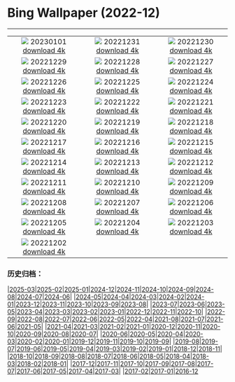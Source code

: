 # Bing Wallpaper (2022-12)
**************
| | | |
| :----: | :----: | :----: |
| ![](https://www.bing.com/th?id=OHR.NorwayNYD_IT-IT5778701679_1920x1080.jpg) 20230101 [download 4k](https://www.bing.com/th?id=OHR.NorwayNYD_IT-IT5778701679_UHD.jpg) | ![](https://www.bing.com/th?id=OHR.SydneyNYE_IT-IT6506933532_1920x1080.jpg) 20221231 [download 4k](https://www.bing.com/th?id=OHR.SydneyNYE_IT-IT6506933532_UHD.jpg) | ![](https://www.bing.com/th?id=OHR.ChalkRock_IT-IT6238441928_1920x1080.jpg) 20221230 [download 4k](https://www.bing.com/th?id=OHR.ChalkRock_IT-IT6238441928_UHD.jpg) |
| ![](https://www.bing.com/th?id=OHR.ButterflyEffect_IT-IT0343358524_1920x1080.jpg) 20221229 [download 4k](https://www.bing.com/th?id=OHR.ButterflyEffect_IT-IT0343358524_UHD.jpg) | ![](https://www.bing.com/th?id=OHR.ChiesaBianca_IT-IT9675445018_1920x1080.jpg) 20221228 [download 4k](https://www.bing.com/th?id=OHR.ChiesaBianca_IT-IT9675445018_UHD.jpg) | ![](https://www.bing.com/th?id=OHR.BlueLagoon_IT-IT9471498252_1920x1080.jpg) 20221227 [download 4k](https://www.bing.com/th?id=OHR.BlueLagoon_IT-IT9471498252_UHD.jpg) |
| ![](https://www.bing.com/th?id=OHR.BeverleyWestwood_IT-IT0679247623_1920x1080.jpg) 20221226 [download 4k](https://www.bing.com/th?id=OHR.BeverleyWestwood_IT-IT0679247623_UHD.jpg) | ![](https://www.bing.com/th?id=OHR.ChristmasSouvenir_IT-IT0848440628_1920x1080.jpg) 20221225 [download 4k](https://www.bing.com/th?id=OHR.ChristmasSouvenir_IT-IT0848440628_UHD.jpg) | ![](https://www.bing.com/th?id=OHR.AmalgaTree_IT-IT0809820895_1920x1080.jpg) 20221224 [download 4k](https://www.bing.com/th?id=OHR.AmalgaTree_IT-IT0809820895_UHD.jpg) |
| ![](https://www.bing.com/th?id=OHR.GentooGrievances_IT-IT0883289561_1920x1080.jpg) 20221223 [download 4k](https://www.bing.com/th?id=OHR.GentooGrievances_IT-IT0883289561_UHD.jpg) | ![](https://www.bing.com/th?id=OHR.TreeGaleriesLafayette_IT-IT0929395790_1920x1080.jpg) 20221222 [download 4k](https://www.bing.com/th?id=OHR.TreeGaleriesLafayette_IT-IT0929395790_UHD.jpg) | ![](https://www.bing.com/th?id=OHR.SolarHalo_IT-IT0961261003_1920x1080.jpg) 20221221 [download 4k](https://www.bing.com/th?id=OHR.SolarHalo_IT-IT0961261003_UHD.jpg) |
| ![](https://www.bing.com/th?id=OHR.PalaceBelvedere_IT-IT0751759087_1920x1080.jpg) 20221220 [download 4k](https://www.bing.com/th?id=OHR.PalaceBelvedere_IT-IT0751759087_UHD.jpg) | ![](https://www.bing.com/th?id=OHR.WinterberryBush_IT-IT0716746142_1920x1080.jpg) 20221219 [download 4k](https://www.bing.com/th?id=OHR.WinterberryBush_IT-IT0716746142_UHD.jpg) | ![](https://www.bing.com/th?id=OHR.SouthBeach_IT-IT0596404454_1920x1080.jpg) 20221218 [download 4k](https://www.bing.com/th?id=OHR.SouthBeach_IT-IT0596404454_UHD.jpg) |
| ![](https://www.bing.com/th?id=OHR.GlacierGoats_IT-IT2530415589_1920x1080.jpg) 20221217 [download 4k](https://www.bing.com/th?id=OHR.GlacierGoats_IT-IT2530415589_UHD.jpg) | ![](https://www.bing.com/th?id=OHR.RoeTrentino_IT-IT7379688058_1920x1080.jpg) 20221216 [download 4k](https://www.bing.com/th?id=OHR.RoeTrentino_IT-IT7379688058_UHD.jpg) | ![](https://www.bing.com/th?id=OHR.Borovets_IT-IT8730463198_1920x1080.jpg) 20221215 [download 4k](https://www.bing.com/th?id=OHR.Borovets_IT-IT8730463198_UHD.jpg) |
| ![](https://www.bing.com/th?id=OHR.TangleCreekFalls_IT-IT9219346526_1920x1080.jpg) 20221214 [download 4k](https://www.bing.com/th?id=OHR.TangleCreekFalls_IT-IT9219346526_UHD.jpg) | ![](https://www.bing.com/th?id=OHR.InstagramHallstatt_IT-IT9185258654_1920x1080.jpg) 20221213 [download 4k](https://www.bing.com/th?id=OHR.InstagramHallstatt_IT-IT9185258654_UHD.jpg) | ![](https://www.bing.com/th?id=OHR.PoinsettiaDay_IT-IT9265095984_1920x1080.jpg) 20221212 [download 4k](https://www.bing.com/th?id=OHR.PoinsettiaDay_IT-IT9265095984_UHD.jpg) |
| ![](https://www.bing.com/th?id=OHR.BuchsteinRossstein_IT-IT9149911592_1920x1080.jpg) 20221211 [download 4k](https://www.bing.com/th?id=OHR.BuchsteinRossstein_IT-IT9149911592_UHD.jpg) | ![](https://www.bing.com/th?id=OHR.SaltDesert_IT-IT9073772444_1920x1080.jpg) 20221210 [download 4k](https://www.bing.com/th?id=OHR.SaltDesert_IT-IT9073772444_UHD.jpg) | ![](https://www.bing.com/th?id=OHR.NorwayMuskox_IT-IT9113986240_1920x1080.jpg) 20221209 [download 4k](https://www.bing.com/th?id=OHR.NorwayMuskox_IT-IT9113986240_UHD.jpg) |
| ![](https://www.bing.com/th?id=OHR.FlorenceAerial_IT-IT8986104712_1920x1080.jpg) 20221208 [download 4k](https://www.bing.com/th?id=OHR.FlorenceAerial_IT-IT8986104712_UHD.jpg) | ![](https://www.bing.com/th?id=OHR.TeatroScalaMilan_IT-IT9016689098_1920x1080.jpg) 20221207 [download 4k](https://www.bing.com/th?id=OHR.TeatroScalaMilan_IT-IT9016689098_UHD.jpg) | ![](https://www.bing.com/th?id=OHR.StNick_IT-IT8878121546_1920x1080.jpg) 20221206 [download 4k](https://www.bing.com/th?id=OHR.StNick_IT-IT8878121546_UHD.jpg) |
| ![](https://www.bing.com/th?id=OHR.GreatEgret_IT-IT8835587032_1920x1080.jpg) 20221205 [download 4k](https://www.bing.com/th?id=OHR.GreatEgret_IT-IT8835587032_UHD.jpg) | ![](https://www.bing.com/th?id=OHR.KilimanjaroElephants_IT-IT8791759979_1920x1080.jpg) 20221204 [download 4k](https://www.bing.com/th?id=OHR.KilimanjaroElephants_IT-IT8791759979_UHD.jpg) | ![](https://www.bing.com/th?id=OHR.GranParadiso100th_IT-IT3890893654_1920x1080.jpg) 20221203 [download 4k](https://www.bing.com/th?id=OHR.GranParadiso100th_IT-IT3890893654_UHD.jpg) |
| ![](https://www.bing.com/th?id=OHR.BraidedRiverDelta_IT-IT2768338729_1920x1080.jpg) 20221202 [download 4k](https://www.bing.com/th?id=OHR.BraidedRiverDelta_IT-IT2768338729_UHD.jpg) |  |  |

### 历史归档：

|[2025-03](/2025-03/2025-03.md)|[2025-02](/2025-02/2025-02.md)|[2025-01](/2025-01/2025-01.md)|[2024-12](/2024-12/2024-12.md)|[2024-11](/2024-11/2024-11.md)|[2024-10](/2024-10/2024-10.md)|[2024-09](/2024-09/2024-09.md)|[2024-08](/2024-08/2024-08.md)|[2024-07](/2024-07/2024-07.md)|[2024-06](/2024-06/2024-06.md)|
|[2024-05](/2024-05/2024-05.md)|[2024-04](/2024-04/2024-04.md)|[2024-03](/2024-03/2024-03.md)|[2024-02](/2024-02/2024-02.md)|[2024-01](/2024-01/2024-01.md)|[2023-12](/2023-12/2023-12.md)|[2023-11](/2023-11/2023-11.md)|[2023-10](/2023-10/2023-10.md)|[2023-09](/2023-09/2023-09.md)|[2023-08](/2023-08/2023-08.md)|
|[2023-07](/2023-07/2023-07.md)|[2023-06](/2023-06/2023-06.md)|[2023-05](/2023-05/2023-05.md)|[2023-04](/2023-04/2023-04.md)|[2023-03](/2023-03/2023-03.md)|[2023-02](/2023-02/2023-02.md)|[2023-01](/2023-01/2023-01.md)|[2022-12](/2022-12/2022-12.md)|[2022-11](/2022-11/2022-11.md)|[2022-10](/2022-10/2022-10.md)|
|[2022-09](/2022-09/2022-09.md)|[2022-08](/2022-08/2022-08.md)|[2022-07](/2022-07/2022-07.md)|[2022-06](/2022-06/2022-06.md)|[2022-05](/2022-05/2022-05.md)|[2022-04](/2022-04/2022-04.md)|[2021-08](/2021-08/2021-08.md)|[2021-07](/2021-07/2021-07.md)|[2021-06](/2021-06/2021-06.md)|[2021-05](/2021-05/2021-05.md)|
|[2021-04](/2021-04/2021-04.md)|[2021-03](/2021-03/2021-03.md)|[2021-02](/2021-02/2021-02.md)|[2021-01](/2021-01/2021-01.md)|[2020-12](/2020-12/2020-12.md)|[2020-11](/2020-11/2020-11.md)|[2020-10](/2020-10/2020-10.md)|[2020-09](/2020-09/2020-09.md)|[2020-08](/2020-08/2020-08.md)|[2020-07](/2020-07/2020-07.md)|
|[2020-06](/2020-06/2020-06.md)|[2020-05](/2020-05/2020-05.md)|[2020-04](/2020-04/2020-04.md)|[2020-03](/2020-03/2020-03.md)|[2020-02](/2020-02/2020-02.md)|[2020-01](/2020-01/2020-01.md)|[2019-12](/2019-12/2019-12.md)|[2019-11](/2019-11/2019-11.md)|[2019-10](/2019-10/2019-10.md)|[2019-09](/2019-09/2019-09.md)|
|[2019-08](/2019-08/2019-08.md)|[2019-07](/2019-07/2019-07.md)|[2019-06](/2019-06/2019-06.md)|[2019-05](/2019-05/2019-05.md)|[2019-04](/2019-04/2019-04.md)|[2019-03](/2019-03/2019-03.md)|[2019-02](/2019-02/2019-02.md)|[2019-01](/2019-01/2019-01.md)|[2018-12](/2018-12/2018-12.md)|[2018-11](/2018-11/2018-11.md)|
|[2018-10](/2018-10/2018-10.md)|[2018-09](/2018-09/2018-09.md)|[2018-08](/2018-08/2018-08.md)|[2018-07](/2018-07/2018-07.md)|[2018-06](/2018-06/2018-06.md)|[2018-05](/2018-05/2018-05.md)|[2018-04](/2018-04/2018-04.md)|[2018-03](/2018-03/2018-03.md)|[2018-02](/2018-02/2018-02.md)|[2018-01](/2018-01/2018-01.md)|
|[2017-12](/2017-12/2017-12.md)|[2017-11](/2017-11/2017-11.md)|[2017-10](/2017-10/2017-10.md)|[2017-09](/2017-09/2017-09.md)|[2017-08](/2017-08/2017-08.md)|[2017-07](/2017-07/2017-07.md)|[2017-06](/2017-06/2017-06.md)|[2017-05](/2017-05/2017-05.md)|[2017-04](/2017-04/2017-04.md)|[2017-03](/2017-03/2017-03.md)|
|[2017-02](/2017-02/2017-02.md)|[2017-01](/2017-01/2017-01.md)|[2016-12](/2016-12/2016-12.md)